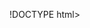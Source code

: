 ﻿!DOCTYPE html>
<html lang="ru">
<head>
  <meta charset="UTF-8">
  <title>Cedona</title>
</head>

<body>



</body>
</html>